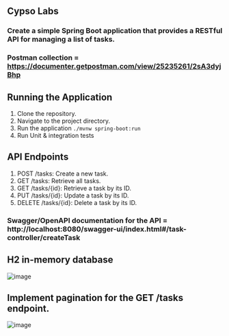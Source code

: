 ## Cypso Labs
### Create a simple Spring Boot application that provides a RESTful API for managing a list of tasks.

### Postman collection = https://documenter.getpostman.com/view/25235261/2sA3dyjBhp

## Running the Application

1. Clone the repository.
2. Navigate to the project directory.
3. Run the application
   `./mvnw spring-boot:run`
4. Run Unit & integration tests

## API Endpoints
1. POST /tasks: Create a new task.
2. GET /tasks: Retrieve all tasks.
3. GET /tasks/{id}: Retrieve a task by its ID.
4. PUT /tasks/{id}: Update a task by its ID.
5. DELETE /tasks/{id}: Delete a task by its ID.

### Swagger/OpenAPI documentation for the API = http://localhost:8080/swagger-ui/index.html#/task-controller/createTask

## H2 in-memory database
![image](https://github.com/IT21307058/Cypso_Labs/assets/99331889/314c94fb-6d2d-4ac6-883f-d89ff5e568be)

## Implement pagination for the GET /tasks endpoint.
![image](https://github.com/IT21307058/Cypso_Labs/assets/99331889/06ca7e62-654f-4f16-989f-4a6540deaa69)


